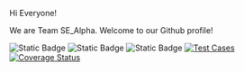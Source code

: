 Hi Everyone!

We are Team SE_Alpha. Welcome to our Github profile!

![Static Badge](https://img.shields.io/badge/python-3.13-brightgreen)
![Static Badge](https://img.shields.io/badge/platform-linux-blue)
![Static Badge](https://img.shields.io/badge/license-MIT-purple)
[![Test Cases](https://github.com/SE-Alpha-Project/hw1/actions/workflows/python-app.yml/badge.svg)](https://github.com/SE-Alpha-Project/hw1/actions/workflows/python-app.yml)
[![Coverage Status](https://we-cli.github.io/jayin/badges/coverage.svg)](https://github.com/SE-Alpha-Project/hw1/actions)
